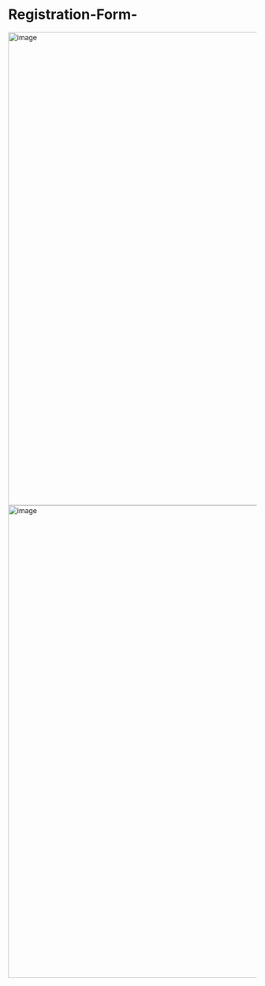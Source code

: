 # Registration-Form-

<img width="959" alt="image" src="https://github.com/user-attachments/assets/363c981f-96db-445a-8c5b-e92c3c7c1c8c" />

<img width="958" alt="image" src="https://github.com/user-attachments/assets/402d5199-25bd-4fc2-88a8-828b05fdf3ce" />
